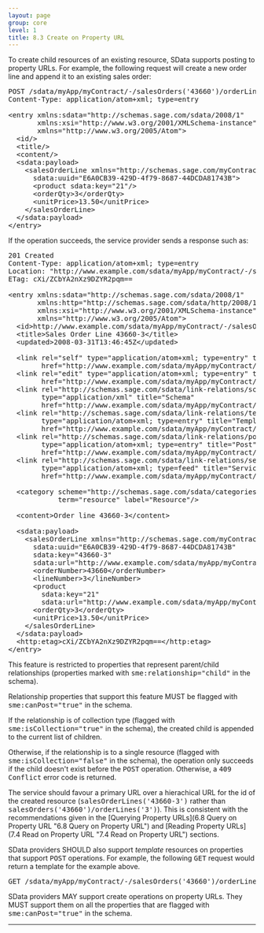 ```yaml
---
layout: page
group: core
level: 1
title: 8.3 Create on Property URL
---
```


To create child resources of an existing resource, SData&nbsp;supports posting to
property URLs. For example, the following request will create a new order line
and append it to an existing sales order:

<pre>POST /sdata/myApp/myContract/-/salesOrders('43660')/orderLines
Content-Type: application/atom+xml; type=entry
&nbsp;
&lt;entry xmlns:sdata="http://schemas.sage.com/sdata/2008/1" 
       xmlns:xsi="http://www.w3.org/2001/XMLSchema-instance"
&nbsp;&nbsp;&nbsp;&nbsp;&nbsp;  xmlns="http://www.w3.org/2005/Atom"&gt;
&nbsp; &lt;id/&gt;
&nbsp; &lt;title/&gt;
&nbsp; &lt;content/&gt;
  &lt;sdata:payload&gt;
&nbsp;   &lt;salesOrderLine xmlns="http://schemas.sage.com/myContract"
      sdata:uuid="E6A0CB39-429D-4f79-8687-44DCDA81743B"&gt;
&nbsp;  &nbsp;&nbsp; &lt;product sdata:key="21"/&gt;
&nbsp;  &nbsp;&nbsp; &lt;orderQty&gt;3&lt;/orderQty&gt;
&nbsp;  &nbsp;&nbsp;&nbsp;&lt;unitPrice&gt;13.50&lt;/unitPrice&gt;
&nbsp;  &nbsp;&lt;/salesOrderLine&gt;
  &lt;/sdata:payload&gt;
&lt;/entry&gt;</pre>

If the operation succeeds, the service provider sends a response such as:

<pre>201 Created
Content-Type: application/atom+xml; type=entry
Location: "http://www.example.com/sdata/myApp/myContract/-/salesOrderLines('43660-3')"
ETag: cXi/ZCbYA2nXz9DZYR2pqm==

&lt;entry xmlns:sdata="http://schemas.sage.com/sdata/2008/1" 
       xmlns:http="http://schemas.sage.com/sdata/http/2008/1" 
       xmlns:xsi="http://www.w3.org/2001/XMLSchema-instance"
&nbsp;&nbsp;&nbsp;&nbsp;&nbsp;  xmlns="http://www.w3.org/2005/Atom"&gt;
&nbsp; &lt;id&gt;http://www.example.com/sdata/myApp/myContract/-/salesOrderLines('43660-3')&lt;/id&gt;
&nbsp; &lt;title&gt;Sales Order Line 43660-3&lt;/title&gt;
&nbsp; &lt;updated&gt;2008-03-31T13:46:45Z&lt;/updated&gt;

&nbsp; &lt;link rel="self" type="application/atom+xml; type=entry" title="Refresh" 
        href="http://www.example.com/sdata/myApp/myContract/-/salesOrderLines('43660-3')" /&gt;
&nbsp; &lt;link rel="edit" type="application/atom+xml; type=entry" title="Edit" 
        href="http://www.example.com/sdata/myApp/myContract/-/salesOrderLines('43660-3')" /&gt;
&nbsp; &lt;link rel="http://schemas.sage.com/sdata/link-relations/schema" 
&nbsp;&nbsp;&nbsp;&nbsp;&nbsp;&nbsp;&nbsp; type="application/xml" title="Schema" 
&nbsp;&nbsp;&nbsp;&nbsp;&nbsp;&nbsp;&nbsp; href="http://www.example.com/sdata/myApp/myContract/-/salesOrderLines/$schema?version=5" /&gt;
&nbsp; &lt;link rel="http://schemas.sage.com/sdata/link-relations/template" 
&nbsp;&nbsp;&nbsp;&nbsp;&nbsp;&nbsp;&nbsp; type="application/atom+xml; type=entry" title="Template" 
&nbsp;&nbsp;&nbsp;&nbsp;&nbsp;&nbsp;&nbsp; href="http://www.example.com/sdata/myApp/myContract/-/salesOrderLines/$template" /&gt;
&nbsp; &lt;link rel="http://schemas.sage.com/sdata/link-relations/post" 
&nbsp;&nbsp;&nbsp;&nbsp;&nbsp;&nbsp;&nbsp; type="application/atom+xml; type=entry" title="Post" 
&nbsp;&nbsp;&nbsp;&nbsp;&nbsp;&nbsp;&nbsp; href="http://www.example.com/sdata/myApp/myContract/-/salesOrderLines" /&gt;
&nbsp; &lt;link rel="http://schemas.sage.com/sdata/link-relations/service" 
&nbsp;&nbsp;&nbsp;&nbsp;&nbsp;&nbsp;&nbsp; type="application/atom+xml; type=feed" title="Service" 
&nbsp;&nbsp;&nbsp;&nbsp;&nbsp;&nbsp;&nbsp; href="http://www.example.com/sdata/myApp/myContract/-/salesOrderLines/$service" /&gt;

  &lt;category scheme="http://schemas.sage.com/sdata/categories" 
            term="resource" label="Resource"/&gt;

&nbsp; &lt;content&gt;Order line 43660-3&lt;/content&gt;

  &lt;sdata:payload&gt;
&nbsp;  &nbsp;&lt;salesOrderLine xmlns="http://schemas.sage.com/myContract"
      sdata:uuid="E6A0CB39-429D-4f79-8687-44DCDA81743B"
      sdata:key="43660-3"
      sdata:url="http://www.example.com/sdata/myApp/myContract/-/salesOrderLines('43660-3')"
&nbsp;&nbsp;  &nbsp; &lt;orderNumber&gt;43660&lt;/orderNumber&gt;
&nbsp;&nbsp;  &nbsp; &lt;lineNumber&gt;3&lt;/lineNumber&gt;
&nbsp;&nbsp;  &nbsp;&nbsp;&lt;product
        sdata:key="21"
        sdata:url="http://www.example.com/sdata/myApp/myContract/-/products('21')" /&gt;
&nbsp;&nbsp;  &nbsp; &lt;orderQty&gt;3&lt;/orderQty&gt;
&nbsp;&nbsp;  &nbsp;&nbsp;&lt;unitPrice&gt;13.50&lt;/unitPrice&gt;
&nbsp;  &nbsp;&lt;/salesOrderLine&gt;
  &lt;/sdata:payload&gt;
&nbsp; &lt;http:etag&gt;cXi/ZCbYA2nXz9DZYR2pqm==&lt;/http:etag&gt;
&lt;/entry&gt;</pre>

This feature is restricted to properties that represent parent/child
relationships (properties marked with <tt>sme:relationship="child"</tt> in the
schema).

Relationship properties that support this feature MUST be flagged with
<tt>sme:<tt>canPost</tt></tt><tt>="true"</tt> in the schema.

If the relationship is of collection type (flagged with
<tt>sme:isCollection="true"</tt> in the schema), the created child is appended
to the current list of children.

Otherwise, if the relationship&nbsp;is to a single resource (flagged with
<tt>sme:isCollection="false"</tt> in the schema),&nbsp;the operation&nbsp;only succeeds if
the child doesn't&nbsp;exist before the <tt>POST</tt> operation. Otherwise, a
<tt>409 Conflict</tt> error code is returned.

The service should favour a primary&nbsp;URL over a hierachical URL
for the id of the created resource (<tt>salesOrderLines('43660-3')</tt> rather
than <tt>salesOrders('43660')/orderLines('3')</tt>). This is consistent with the
recommendations given in the [Querying&nbsp;Property URLs](6.8 Query on Property URL "6.8 Query on Property URL")
and [Reading Property URLs](7.4 Read on Property URL "7.4 Read on Property URL") sections.

SData providers SHOULD also support _template_ resources on properties
that support <tt>POST</tt> operations. For example, the following <tt>GET</tt>
request would return a template for the example above.

<pre>GET&nbsp;/sdata/myApp/myContract/-/salesOrders('43660')/orderLines/$template</pre>

SData providers MAY support create operations on property URLs.
They MUST support them on all the properties that are flagged with
<tt>sme:canPost="true"</tt> in the schema.

* * *